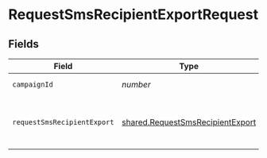 # RequestSmsRecipientExportRequest


## Fields

| Field                                                                                | Type                                                                                 | Required                                                                             | Description                                                                          |
| ------------------------------------------------------------------------------------ | ------------------------------------------------------------------------------------ | ------------------------------------------------------------------------------------ | ------------------------------------------------------------------------------------ |
| `campaignId`                                                                         | *number*                                                                             | :heavy_check_mark:                                                                   | id of the campaign                                                                   |
| `requestSmsRecipientExport`                                                          | [shared.RequestSmsRecipientExport](../../models/shared/requestsmsrecipientexport.md) | :heavy_minus_sign:                                                                   | Values to send for a recipient export request                                        |